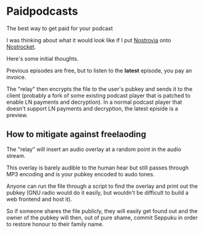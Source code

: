 # Paidpodcasts
The best way to get paid for your podcast

I was thinking about what it would look like if I put [Nostrovia](https://nostrovia.org) onto [Nostrocket](https://nostrocket.org).

Here's some initial thoughts.

Previous episodes are free, but to listen to the **latest** episode, you pay an invoice. 

The "relay" then encrypts the file to the user's pubkey and sends it to the client (probably a fork of some existing podcast player that is patched to enable LN payments and decryption). In a normal podcast player that doesn't support LN payments and decryption, the latest episide is a preview.

## How to mitigate against freelaoding
The "relay" will insert an audio overlay at a random point in the audio stream. 

This overlay is barely audible to the human hear but still passes through MP3 encoding and is your pubkey encoded to audo tones.

Anyone can run the file through a script to find the overlay and print out the pubkey (GNU radio would do it easily, but wouldn't be difficult to build a web frontend and host it). 

So if someone shares the file publicly, they will easily get found out and the owner of the pubkey will then, out of pure shame, commit Seppuku in order to restore honour to their family name.


